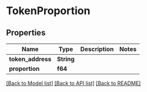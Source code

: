 # TokenProportion

## Properties

Name | Type | Description | Notes
------------ | ------------- | ------------- | -------------
**token_address** | **String** |  | 
**proportion** | **f64** |  | 

[[Back to Model list]](../README.md#documentation-for-models) [[Back to API list]](../README.md#documentation-for-api-endpoints) [[Back to README]](../README.md)


